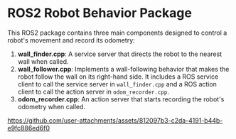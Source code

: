 # ROS2 Robot Behavior Package

This ROS2 package contains three main components designed to control a robot's movement and record its odometry:

1. **wall_finder.cpp**: A service server that directs the robot to the nearest wall when called.
2.  **wall_follower.cpp**: Implements a wall-following behavior that makes the robot follow the wall on its right-hand side. It includes a ROS service client to call the service server in `wall_finder.cpp` and a ROS action client to call the action server in `odom_recorder.cpp`.
3. **odom_recorder.cpp**: An action server that starts recording the robot's odometry when called.

https://github.com/user-attachments/assets/812097b3-c2da-4191-b44b-e9fc886ed6f0
